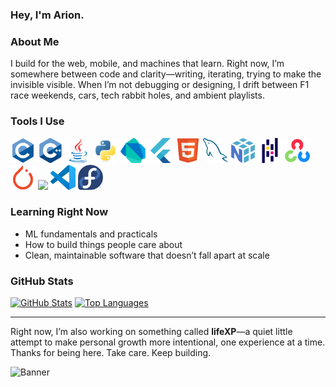 ### **Hey, I'm Arion.**

### About Me

I build for the web, mobile, and machines that learn. Right now, I’m somewhere between code and clarity—writing, iterating, trying to make the invisible visible.
When I’m not debugging or designing, I drift between F1 race weekends, cars, tech rabbit holes, and ambient playlists.

### Tools I Use

<div>
  <img src="https://github.com/devicons/devicon/blob/master/icons/c/c-original.svg" width="40"/>
  <img src="https://github.com/devicons/devicon/blob/master/icons/cplusplus/cplusplus-original.svg" width="40"/>
  <img src="https://github.com/devicons/devicon/blob/master/icons/java/java-original.svg" width="40"/>
  <img src="https://github.com/devicons/devicon/blob/master/icons/python/python-original.svg" width="40"/>
  <img src="https://github.com/devicons/devicon/blob/master/icons/dart/dart-original.svg" width="40"/>
  <img src="https://github.com/devicons/devicon/blob/master/icons/flutter/flutter-original.svg" width="40"/>
  <img src="https://github.com/devicons/devicon/blob/master/icons/html5/html5-original.svg" width="40"/>
  <img src="https://github.com/devicons/devicon/blob/master/icons/mysql/mysql-original.svg" width="40"/>
  <img src="https://github.com/devicons/devicon/blob/master/icons/numpy/numpy-original.svg" width="40"/>
  <img src="https://github.com/devicons/devicon/blob/master/icons/pandas/pandas-original.svg" width="40"/>
  <img src="https://github.com/devicons/devicon/blob/master/icons/opencv/opencv-original.svg" width="40"/>
  <img src="https://github.com/devicons/devicon/blob/master/icons/pytorch/pytorch-original.svg" width="40"/>
  <img src="https://w7.pngwing.com/pngs/56/909/png-transparent-tensorflow-deep-learning-keras-machine-learning-caffe-thumbtack-miscellaneous-angle-rectangle.png" width="40"/>
  <img src="https://github.com/devicons/devicon/blob/master/icons/vscode/vscode-original.svg" width="40"/>
  <img src="https://github.com/devicons/devicon/blob/master/icons/fedora/fedora-original.svg" width="40"/>
</div>

### Learning Right Now

* ML fundamentals and practicals
* How to build things people care about
* Clean, maintainable software that doesn’t fall apart at scale

### GitHub Stats

[![GitHub Stats](https://github-readme-stats.vercel.app/api?username=arion52\&show_icons=true\&theme=tokyonight)](https://github.com/anuraghazra/github-readme-stats)
[![Top Languages](https://github-readme-stats.vercel.app/api/top-langs/?username=arion52\&theme=tokyonight\&layout=donut\&langs_count=4)](https://github.com/anuraghazra/github-readme-stats)

---

Right now, I’m also working on something called **lifeXP**—a quiet little attempt to make personal growth more intentional, one experience at a time.
Thanks for being here. Take care. Keep building.

![Banner](https://media1.giphy.com/media/v1.Y2lkPTc5MGI3NjExdHF6cm94dmJhajV5NjFiM2pvcWc1YTZxenp5N3owNmdobHNwcTF0ZiZlcD12MV9pbnRlcm5hbF9naWZfYnlfaWQmY3Q9Zw/Vh1KrUr6Tvl1RFYYk6/giphy.gif)

